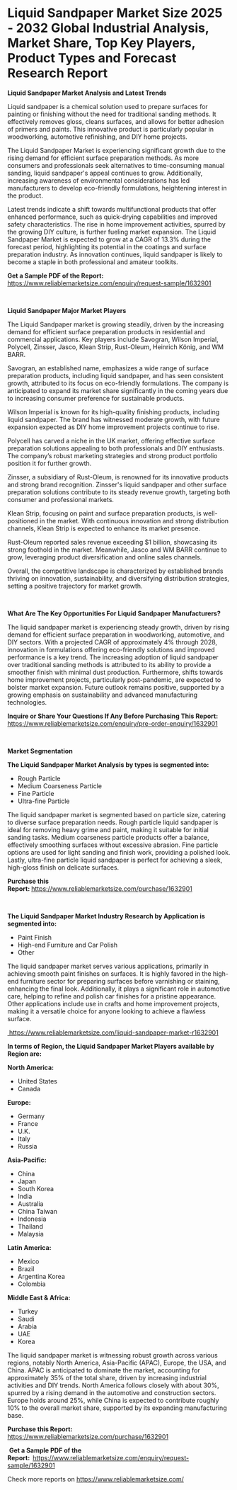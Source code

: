 <p><h1>Liquid Sandpaper Market Size 2025 - 2032 Global Industrial Analysis, Market Share, Top Key Players, Product Types and Forecast Research Report</h1></p><p><strong>Liquid Sandpaper Market Analysis and Latest Trends</strong></p>
<p><p>Liquid sandpaper is a chemical solution used to prepare surfaces for painting or finishing without the need for traditional sanding methods. It effectively removes gloss, cleans surfaces, and allows for better adhesion of primers and paints. This innovative product is particularly popular in woodworking, automotive refinishing, and DIY home projects.</p><p>The Liquid Sandpaper Market is experiencing significant growth due to the rising demand for efficient surface preparation methods. As more consumers and professionals seek alternatives to time-consuming manual sanding, liquid sandpaper's appeal continues to grow. Additionally, increasing awareness of environmental considerations has led manufacturers to develop eco-friendly formulations, heightening interest in the product.</p><p>Latest trends indicate a shift towards multifunctional products that offer enhanced performance, such as quick-drying capabilities and improved safety characteristics. The rise in home improvement activities, spurred by the growing DIY culture, is further fueling market expansion. The Liquid Sandpaper Market is expected to grow at a CAGR of 13.3% during the forecast period, highlighting its potential in the coatings and surface preparation industry. As innovation continues, liquid sandpaper is likely to become a staple in both professional and amateur toolkits.</p></p>
<p><strong>Get a Sample PDF of the Report:&nbsp;</strong> <a href="https://www.reliablemarketsize.com/enquiry/request-sample/1632901?utm_campaign=2482&utm_medium=2&utm_source=Github&utm_content=ia&utm_term=02042025&utm_id=liquid-sandpaper">https://www.reliablemarketsize.com/enquiry/request-sample/1632901</a></p>
<p>&nbsp;</p>
<p><strong>Liquid Sandpaper Major Market Players</strong></p>
<p><p>The Liquid Sandpaper market is growing steadily, driven by the increasing demand for efficient surface preparation products in residential and commercial applications. Key players include Savogran, Wilson Imperial, Polycell, Zinsser, Jasco, Klean Strip, Rust-Oleum, Heinrich König, and WM BARR. </p><p>Savogran, an established name, emphasizes a wide range of surface preparation products, including liquid sandpaper, and has seen consistent growth, attributed to its focus on eco-friendly formulations. The company is anticipated to expand its market share significantly in the coming years due to increasing consumer preference for sustainable products.</p><p>Wilson Imperial is known for its high-quality finishing products, including liquid sandpaper. The brand has witnessed moderate growth, with future expansion expected as DIY home improvement projects continue to rise. </p><p>Polycell has carved a niche in the UK market, offering effective surface preparation solutions appealing to both professionals and DIY enthusiasts. The company’s robust marketing strategies and strong product portfolio position it for further growth.</p><p>Zinsser, a subsidiary of Rust-Oleum, is renowned for its innovative products and strong brand recognition. Zinsser's liquid sandpaper and other surface preparation solutions contribute to its steady revenue growth, targeting both consumer and professional markets. </p><p>Klean Strip, focusing on paint and surface preparation products, is well-positioned in the market. With continuous innovation and strong distribution channels, Klean Strip is expected to enhance its market presence.</p><p>Rust-Oleum reported sales revenue exceeding $1 billion, showcasing its strong foothold in the market. Meanwhile, Jasco and WM BARR continue to grow, leveraging product diversification and online sales channels.</p><p>Overall, the competitive landscape is characterized by established brands thriving on innovation, sustainability, and diversifying distribution strategies, setting a positive trajectory for market growth.</p></p>
<p>&nbsp;</p>
<p><strong>What Are The Key Opportunities For Liquid Sandpaper Manufacturers?</strong></p>
<p><p>The liquid sandpaper market is experiencing steady growth, driven by rising demand for efficient surface preparation in woodworking, automotive, and DIY sectors. With a projected CAGR of approximately 4% through 2028, innovation in formulations offering eco-friendly solutions and improved performance is a key trend. The increasing adoption of liquid sandpaper over traditional sanding methods is attributed to its ability to provide a smoother finish with minimal dust production. Furthermore, shifts towards home improvement projects, particularly post-pandemic, are expected to bolster market expansion. Future outlook remains positive, supported by a growing emphasis on sustainability and advanced manufacturing technologies.</p></p>
<p><strong>Inquire or Share Your Questions If Any Before Purchasing This Report:</strong> <a href="https://www.reliablemarketsize.com/enquiry/pre-order-enquiry/1632901?utm_campaign=2482&utm_medium=2&utm_source=Github&utm_content=ia&utm_term=02042025&utm_id=liquid-sandpaper">https://www.reliablemarketsize.com/enquiry/pre-order-enquiry/1632901</a></p>
<p>&nbsp;</p>
<p><strong>Market Segmentation</strong></p>
<p><strong>The Liquid Sandpaper Market Analysis by types is segmented into:</strong></p>
<p><ul><li>Rough Particle</li><li>Medium Coarseness Particle</li><li>Fine Particle</li><li>Ultra-fine Particle</li></ul></p>
<p><p>The liquid sandpaper market is segmented based on particle size, catering to diverse surface preparation needs. Rough particle liquid sandpaper is ideal for removing heavy grime and paint, making it suitable for initial sanding tasks. Medium coarseness particle products offer a balance, effectively smoothing surfaces without excessive abrasion. Fine particle options are used for light sanding and finish work, providing a polished look. Lastly, ultra-fine particle liquid sandpaper is perfect for achieving a sleek, high-gloss finish on delicate surfaces.</p></p>
<p><strong>Purchase this Report:&nbsp;</strong><a href="https://www.reliablemarketsize.com/purchase/1632901?utm_campaign=2482&utm_medium=2&utm_source=Github&utm_content=ia&utm_term=02042025&utm_id=liquid-sandpaper">https://www.reliablemarketsize.com/purchase/1632901</a></p>
<p>&nbsp;</p>
<p><strong>The Liquid Sandpaper Market Industry Research by Application is segmented into:</strong></p>
<p><ul><li>Paint Finish</li><li>High-end Furniture and Car Polish</li><li>Other</li></ul></p>
<p><p>The liquid sandpaper market serves various applications, primarily in achieving smooth paint finishes on surfaces. It is highly favored in the high-end furniture sector for preparing surfaces before varnishing or staining, enhancing the final look. Additionally, it plays a significant role in automotive care, helping to refine and polish car finishes for a pristine appearance. Other applications include use in crafts and home improvement projects, making it a versatile choice for anyone looking to achieve a flawless surface.</p></p>
<p><a href="https://www.reliablemarketsize.com/liquid-sandpaper-market-r1632901?utm_campaign=2482&utm_medium=2&utm_source=Github&utm_content=ia&utm_term=02042025&utm_id=liquid-sandpaper">&nbsp;https://www.reliablemarketsize.com/liquid-sandpaper-market-r1632901</a></p>
<p><strong>In terms of Region, the Liquid Sandpaper Market Players available by Region are:</strong></p>
<p>
    <p> <strong> North America: </strong>
        <ul>
            <li>United States</li>
            <li>Canada</li>
        </ul>
        </p> 
    <p> <strong> Europe: </strong>
        <ul>
            <li>Germany</li>
            <li>France</li>
            <li>U.K.</li>
            <li>Italy</li>
            <li>Russia</li>
        </ul>
        </p> 
    <p> <strong> Asia-Pacific: </strong>
        <ul>
            <li>China</li>
            <li>Japan</li>
            <li>South Korea</li>
            <li>India</li>
            <li>Australia</li>
            <li>China Taiwan</li>
            <li>Indonesia</li>
            <li>Thailand</li>
            <li>Malaysia</li>
        </ul>
        </p> 
    <p> <strong> Latin America: </strong>
        <ul>
            <li>Mexico</li>
            <li>Brazil</li>
            <li>Argentina Korea</li>
            <li>Colombia</li>
        </ul>
        </p> 
    <p> <strong> Middle East & Africa: </strong>
        <ul>
            <li>Turkey</li>
            <li>Saudi</li>
            <li>Arabia</li>
            <li>UAE</li>
            <li>Korea</li>
        </ul>
    </p>
    </p>
<p><p>The liquid sandpaper market is witnessing robust growth across various regions, notably North America, Asia-Pacific (APAC), Europe, the USA, and China. APAC is anticipated to dominate the market, accounting for approximately 35% of the total share, driven by increasing industrial activities and DIY trends. North America follows closely with about 30%, spurred by a rising demand in the automotive and construction sectors. Europe holds around 25%, while China is expected to contribute roughly 10% to the overall market share, supported by its expanding manufacturing base.</p></p>
<p><strong>Purchase this Report: </strong><a href="https://www.reliablemarketsize.com/purchase/1632901?utm_campaign=2482&utm_medium=2&utm_source=Github&utm_content=ia&utm_term=02042025&utm_id=liquid-sandpaper">https://www.reliablemarketsize.com/purchase/1632901</a></p>
<p>&nbsp;<strong>Get a Sample PDF of the Report:&nbsp;&nbsp;</strong><a href="https://www.reliablemarketsize.com/enquiry/request-sample/1632901?utm_campaign=2482&utm_medium=2&utm_source=Github&utm_content=ia&utm_term=02042025&utm_id=liquid-sandpaper">https://www.reliablemarketsize.com/enquiry/request-sample/1632901</a></p>
<p><strong></strong></p>
<p>Check more reports on <a href="https://www.reliablemarketsize.com/?utm_campaign=2482&utm_medium=2&utm_source=Github&utm_content=ia&utm_term=02042025&utm_id=liquid-sandpaper">https://www.reliablemarketsize.com/</a></p>